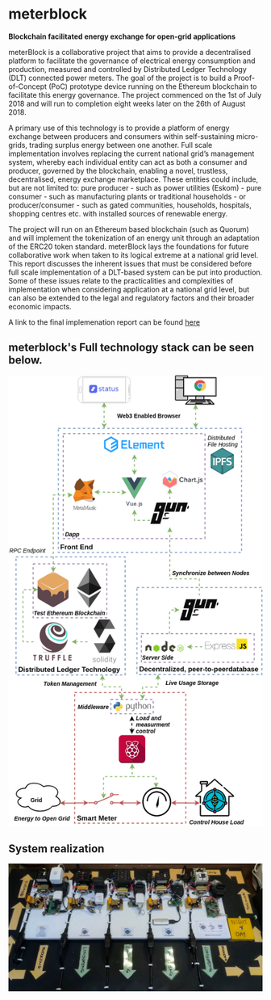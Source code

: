 # meterblock
**Blockchain facilitated energy exchange for open-grid applications**

meterBlock is a collaborative project that aims to provide a decentralised platform to facilitate the
governance of electrical energy consumption and production, measured and controlled by
Distributed Ledger Technology (DLT) connected power meters. The goal of the project is to build
a Proof-of-Concept (PoC) prototype device running on the Ethereum blockchain to facilitate this
energy governance. The project commenced on the 1st of July 2018 and will run to completion
eight weeks later on the 26th of August 2018.

A primary use of this technology is to provide a platform of energy exchange between producers
and consumers within self-sustaining micro-grids, trading surplus energy between one another.
Full scale implementation involves replacing the current national grid’s management system,
whereby each individual entity can act as both a consumer and producer, governed by the
blockchain, enabling a novel, trustless, decentralised, energy exchange marketplace. These
entities could include, but are not limited to: pure producer - such as power utilities (Eskom) - pure
consumer - such as manufacturing plants or traditional households - or producer/consumer - such
as gated communities, households, hospitals, shopping centres etc. with installed sources of
renewable energy.

The project will run on an Ethereum based blockchain (such as Quorum) and will implement the
tokenization of an energy unit through an adaptation of the ERC20 token standard.
meterBlock lays the foundations for future collaborative work when taken to its logical extreme at
a national grid level. This report discusses the inherent issues that must be considered before full
scale implementation of a DLT-based system can be put into production. Some of these issues
relate to the practicalities and complexities of implementation when considering application at a
national grid level, but can also be extended to the legal and regulatory factors and their broader
economic impacts.

A link to the final implemenation report can be found [here](https://github.com/SoIidarity/meterblock/blob/master/Documents/Final%20Report.pdf)

## meterblock's Full technology stack can be seen below.

<p align="center">
  <img src="https://github.com/SoIidarity/meterblock/blob/master/Images/Systemarchitecture-SystemOverview.png?raw=true" alt="Sublime's custom image"/>
</p>

## System realization 
<p align="center">
  <img src="https://raw.githubusercontent.com/SoIidarity/meterblock/master/Images/Testing%20Setup.jpg" alt="implementation"/>
</p>
